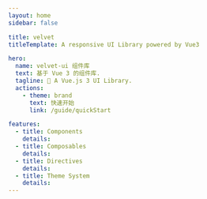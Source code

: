 ```yaml
---
layout: home
sidebar: false

title: velvet
titleTemplate: A responsive UI Library powered by Vue3

hero:
  name: velvet-ui 组件库
  text: 基于 Vue 3 的组件库.
  tagline: 🎉 A Vue.js 3 UI Library.
  actions:
    - theme: brand
      text: 快速开始
      link: /guide/quickStart

features:
  - title: Components
    details:
  - title: Composables
    details:
  - title: Directives
    details:
  - title: Theme System
    details:
---
```

